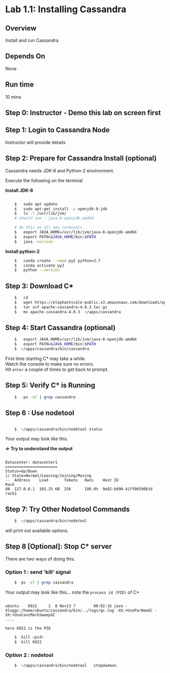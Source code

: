 <link rel='stylesheet' href='../assets/css/main.css'/>

# Lab 1.1: Installing Cassandra

## Overview

Install and run Cassandra

## Depends On

None

## Run time

10 mins

## Step 0: Instructor - Demo this lab on screen first

## Step 1: Login to Cassandra Node

Instructor will provide details

## Step 2: Prepare for Cassandra Install (optional)

Cassandra needs JDK-8 and Python-2 environment.

Execute the following on the terminal

**Install JDK-8**

```bash

    $   sudo apt update
    $   sudo apt-get install -y openjdk-8-jdk
    $   ls -l /usr/lib/jvm/
    # should see : java-8-openjdk-amd64

    # do this on all new terminals
    $   export JAVA_HOME=/usr/lib/jvm/java-8-openjdk-amd64
    $   export PATH=$JAVA_HOME/bin:$PATH
    $   java -version

```

**Install python-2**

```bash
    $   conda create --name py2 python=2.7
    $   conda activate py2
    $   python --version

```

## Step 3: Download C*

```bash
    $   cd
    $   wget https://elephantscale-public.s3.amazonaws.com/downloads/apache-cassandra-4.0.3.tar.gz
    $   tar xvf apache-cassandra-4.0.3.tar.gz
    $   mv apache-cassandra-4.0.3  ~/apps/cassandra

```

## Step 4:  Start Cassandra (optional)

```bash
    $   export JAVA_HOME=/usr/lib/jvm/java-8-openjdk-amd64
    $   export PATH=$JAVA_HOME/bin:$PATH
    $  ~/apps/cassandra/bin/cassandra
```

First time starting C* may take a while.  
Watch the console to make sure no errors.  
Hit `enter` a couple of times to get back to prompt.  

## Step 5: Verify C* is Running

```bash
    $   ps -ef | grep cassandra
```

## Step 6 : Use nodetool

```bash

    $  ~/apps/cassandra/bin/nodetool status
```

Your output may look like this.  

**=> Try to understand the output**

```text

Datacenter: datacenter1
=======================
Status=Up/Down
|/ State=Normal/Leaving/Joining/Moving
--  Address    Load       Tokens   Owns    Host ID                 Rack
UN  127.0.0.1  103.25 KB  256      100.0%  9e82-b890-41ff06590b3d  rack1

```

## Step 7: Try Other Nodetool Commands

```bash
    $  ~/apps/cassandra/bin/nodetool
```

will print out available options.

## Step 8 [Optional]: Stop C* server

There are two ways of doing this.

### Option 1 : send 'kill' signal

```bash
    $  ps -ef | grep cassandra
```

Your output may look like this... note the `process id (PID)` of C*

```text

ubuntu    6922     1  0 Nov13 ?        00:02:16 java -Xloggc:/home/ubuntu/cassandra/bin/../logs/gc.log -XX:+UseParNewGC -XX:+UseConcMarkSweepGC
....

here 6922 is the PID

```

```bash
    $  kill <pid>
    $  kill 6922
```

### Option 2 : nodetool

```bash
    $  ~/apps/cassandra/bin/nodetool   stopdaemon
```
